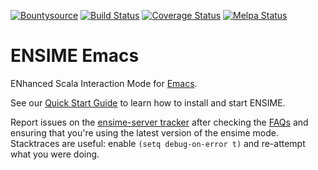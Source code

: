 [![Bountysource](https://www.bountysource.com/badge/tracker?tracker_id=239449)](https://www.bountysource.com/trackers/239449-ensime?utm_source=239449&utm_medium=shield&utm_campaign=TRACKER_BADGE)
[![Build Status](https://api.shippable.com/projects/5504572d5ab6cc13529ad12e/badge?branchName=master)](https://app.shippable.com/projects/5504572d5ab6cc13529ad12e/builds/latest)
[![Coverage Status](https://coveralls.io/repos/ensime/ensime-emacs/badge.svg?branch=master)](https://coveralls.io/r/ensime/ensime-emacs?branch=master)
[![Melpa Status](http://melpa.milkbox.net/packages/ensime-badge.svg)](http://melpa.milkbox.net/#/ensime)


# ENSIME Emacs

ENhanced Scala Interaction Mode for [Emacs](http://www.gnu.org/software/emacs/).

See our [Quick Start Guide](http://github.com/ensime/ensime-server/wiki/Quick-Start-Guide) to learn how to install and start ENSIME.

Report issues on the [ensime-server tracker](https://github.com/ensime/ensime-server/issues) after checking the [FAQs](https://github.com/ensime/ensime-server/issues?q=label%3AFAQ) and ensuring that you're using the latest version of the ensime mode. Stacktraces are useful: enable `(setq debug-on-error t)` and re-attempt what you were doing.
